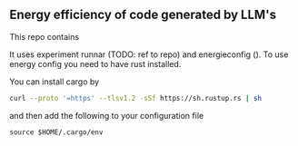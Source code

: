 ## Energy efficiency of code generated by LLM's

This repo contains

It uses experiment runnar (TODO: ref to repo) and energieconfig (). To use energy config you need to have rust installed.

You can install cargo by

```bash
curl --proto '=https' --tlsv1.2 -sSf https://sh.rustup.rs | sh
```
and then add the following to your configuration file
```
source $HOME/.cargo/env
```